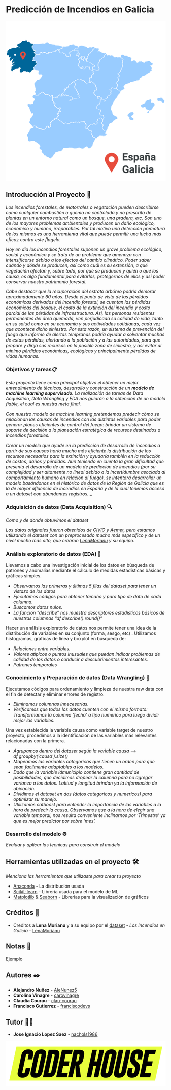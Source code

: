 # Predicción de Incendios en Galicia
![img](data/Spain_Galicia.png)

## Introducción al Proyecto 🚀
_Los incendios forestales, de matorrales o vegetación pueden describirse como cualquier combustión o quema no controlada y no prescrita de plantas en un entorno natural como un bosque, una pradera, etc. Son uno de los mayores problemas ambientales y producen un daño ecológico, económico y humano, irreparables. Por tal motivo una detección prematura de los mismos es una herramienta vital que puede permitir una lucha más eficaz contra este flagelo._

_Hoy en día los incendios forestales suponen un grave problema ecológico, social y económico y se trata de un problema que amenaza con intensificarse debido a los efectos del cambio climático. Poder saber cuándo y dónde se producen, así como cuál es su extensión, a qué vegetación afectan y, sobre todo, por qué se producen y quién o qué los causa, es algo fundamental para evitarlos, protegernos de ellos y así poder conservar nuestro patrimonio forestal._

_Cabe destacar que la recuperación del estrato arbóreo podría demorar aproximadamente 60 años. Desde el punto de vista de las pérdidas económicas derivadas del incendio forestal, se cuentan las pérdidas económicas del bosque, el costo de la extinción del incendio y costo parcial de las pérdidas de infraestructura. Así, las personas residentes permanentes del área quemada, ven perjudicada su calidad de vida, tanto en su salud como en su economía y sus actividades cotidianas, cada vez que acontece dicho siniestro. Por esta razón, un sistema de prevención del fuego que informe de alertas tempranas podría ayudar a solventar muchas de estas pérdidas, alertando a la población y a las autoridades, para que prepare y dirija sus recursos en la posible zona de siniestro, y así evitar al mínimo pérdidas económicas, ecológicas y principalmente pérdidas de vidas humanas._


### Objetivos y tareas📋

_Este proyecto tiene como principal objetivo el obtener un mejor entendimiento de técnicas, desarrollo y construcción de un **modelo de machine learning supervisado**. La realización de tareas de Data Acquisition, Data Wrangling y EDA nos guiarán a la obtención de un modelo fiable, el cual es nuestra meta final._

_Con nuestro modelo de machine learning pretendemos predecir cómo se relacionan las causas de incendios con las distintas variables para poder generar planes eficientes de control del fuego: brindar un sistema de soporte de decisión a la planeación estratégica de recursos destinados a incendios forestales._

_Crear un modelo que ayude en la predicción de desarrollo de incendios a partir de sus causas haría mucho más eficiente la distribución de los recursos necesarios para la extinción y ayudaría también en la reducción de costes, daños y pérdidas. Aún teniendo en cuenta la gran dificultad que presenta el desarrollo de un modelo de predicción de incendios (por su complejidad y ser altamente no lineal debido a la incertidumbre asociada al comportamiento humano en relación al fuego), se intentará desarrollar un modelo basándonos en el histórico de datos de la Región de Galicia que es la de mayor afluencia de incendios en España y de la cual tenemos acceso a un dataset con abundantes registros._
_


### Adquisición de datos (Data Acquisition) :mag:

_Como y de donde obtuvimos el dataset_

_Los datos originales fueron obtenidos de [CIVIO](https://datos.civio.es/dataset/todos-los-incendios-forestales/) y [Aemet](https://opendata.aemet.es/centrodedescargas/productosAEMET), pero estamos utilizando el dataset con un preprocesado mucho más específico y de un nivel mucho más alto, que crearon [LenaMorianu](https://github.com/LenaMorianu) y su equipo._

### Análisis exploratorio de datos (EDA) 🔬
Llevamos a cabo una investigación inicial de los datos en búsqueda de patrones y anomalías mediante el cálculo de medidas estadísticas básicas y gráficas simples.

* _Observamos las primeras y últimas 5 filas del dataset para tener un vistazo de los datos_
* _Ejecutamos códigos para obtener tamaño y para tipo de dato de cada columna._
* _Buscamos datos nulos._
* _La función “describe” nos muestra descriptores estadísticos básicos de nuestras columnas “df.describe().round()”_

Hacer un análisis exploratorio de datos nos permite tener una idea de la distribución de variables en su conjunto (forma, sesgo, etc) . Utilizamos histogramas, gráficas de línea y boxplot en búsqueda de:

* _Relaciones 	entre variables._
* _Valores 	atípicos o puntos inusuales que puedan indicar problemas de calidad de los datos o conducir a descubrimientos interesantes._
* _Patrones 	temporales_

### Conocimiento y Preparación de datos (Data Wrangling) 🔧
Ejecutamos códigos para ordenamiento y limpieza de nuestra raw data con el fin de detectar y eliminar errores de registro.

* _Eliminamos columnas innecesarias._
* _Verificamos que todos los datos cuenten con el mismo formato: 	Transformamos la columna 'fecha' a tipo numerico para luego dividir mejor las variables._

Una vez establecida la variable causa como variable target de nuestro proyecto, procedimos a la identificación de las variables más relevantes relacionadas con la primera.

* _Agrupamos dentro del dataset según la variable causa –> df.groupby('causa').size()_
* _Mapeamos las variables categoricas que tienen un orden para que sean facilmente adaptables a los modelos._
* _Dado que la variable idmunicipio contiene gran cantidad de 	posibilidades, que decidimos dropear la columna para no agregar varianza a los datos. Latitud y longitud brindan ya la información de ubicación._
* _Dividimos el dataset en dos (datos categoricos y numericos) para optimizar su manejo._
* _Utilizamos catboost para entender la importancia de las variables a la hora de predecir 	la causa. Observamos que a la hora de elegir una variable temporal, nos resulta 	conveniente inclinarnos por ‘Trimestre’ ya que es mejor predictor por sobre ‘mes’._

### Desarrollo del modelo ⚙️

_Evaluar y aplicar las tecnicas para construir el modelo_


## Herramientas utilizadas en el proyecto 🛠️

_Menciona las herramientas que utilizaste para crear tu proyecto_

* [Anaconda](https://www.anaconda.com/) - La distribución usada
* [Scikit-learn](https://scikit-learn.org/) - Libreria usada para el modelo de ML
* [Matplotlib](https://matplotlib.org/) & [Seaborn](https://seaborn.pydata.org/) - Librerias para la visualización de gráficos

## Créditos :handshake:

* Creditos a **Lena Morianu** y a su equipo por el [dataset](https://github.com/LenaMorianu/Los-incendios-en-Galicia) - *Los incendios en Galicia* - [LenaMorianu](https://github.com/LenaMorianu)

## Notas 📌
Ejemplo

## Autores ✒️

* **Alejandro Nuñez** - [AleNunez5](https://github.com/AleNunez5)
* **Carolina Vinagre** - [carovinagre](https://github.com/carovinagre)
* **Claudia Courau** - [clau-courau](https://github.com/clau-courau)
* **Francisco Gutierrez** - [franciscodevs](https://github.com/franciscodevs)

## Tutor :raising_hand_man:
* **Jose Ignacio Lopez Saez** - [nachols1986](https://github.com/nachols1986)


![img](data/LOGO_CODER.png)
